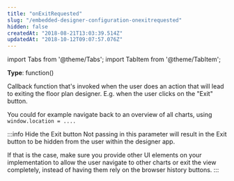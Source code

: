 ```yaml
---
title: "onExitRequested"
slug: "/embedded-designer-configuration-onexitrequested"
hidden: false
createdAt: "2018-08-21T13:03:39.514Z"
updatedAt: "2018-10-12T09:07:57.076Z"
---
```


import Tabs from '@theme/Tabs';
import TabItem from '@theme/TabItem';

**Type**: function()  

Callback function that's invoked when the user does an action that will lead to exiting the floor plan designer. E.g. when the user clicks on the "Exit" button. 

You could for example navigate back to an overview of all charts, using `window.location = ....`

:::info Hide the Exit button
Not passing in this parameter will result in the Exit button to be hidden from the user within the designer app.

If that is the case, make sure you provide other UI elements on your implementation to allow the user navigate to other charts or exit the view completely, instead of having them rely on the browser history buttons.
:::

